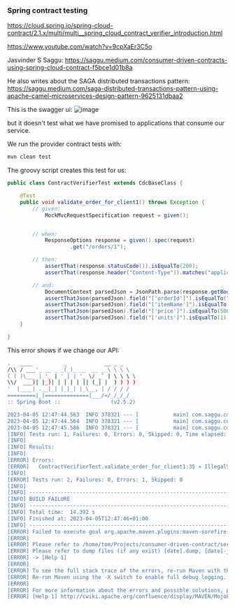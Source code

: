### Spring contract testing
https://cloud.spring.io/spring-cloud-contract/2.1.x/multi/multi__spring_cloud_contract_verifier_introduction.html

https://www.youtube.com/watch?v=9cpXaEr3C5o

Jasvinder S Saggu:
https://saggu.medium.com/consumer-driven-contracts-using-spring-cloud-contract-f5bce1d01b8a

He also writes about the SAGA distributed transactions pattern:
https://saggu.medium.com/saga-distributed-transactions-pattern-using-apache-camel-microservices-design-pattern-9625131dbaa2

This is the swagger ui:
![image](https://user-images.githubusercontent.com/27693622/230075087-004e21ea-1d07-4f86-b1fb-a5e381c0ecab.png)

but it doesn't test what we have promised to applications that consume our service.

We run the provider contract tests with:
```bash
mvn clean test
```

The groovy script creates this test for us:
```java
public class ContractVerifierTest extends CdcBaseClass {

	@Test
	public void validate_order_for_client1() throws Exception {
		// given:
			MockMvcRequestSpecification request = given();


		// when:
			ResponseOptions response = given().spec(request)
					.get("/orders/1");

		// then:
			assertThat(response.statusCode()).isEqualTo(200);
			assertThat(response.header("Content-Type")).matches("application/json.*");

		// and:
			DocumentContext parsedJson = JsonPath.parse(response.getBody().asString());
			assertThatJson(parsedJson).field("['orderId']").isEqualTo("1");
			assertThatJson(parsedJson).field("['itemName']").isEqualTo("Sony TV");
			assertThatJson(parsedJson).field("['price']").isEqualTo(500.0);
			assertThatJson(parsedJson).field("['units']").isEqualTo(1);
	}

}

```

This error shows if we change our API:
```bash
.   ____          _            __ _ _
/\\ / ___'_ __ _ _(_)_ __  __ _ \ \ \ \
( ( )\___ | '_ | '_| | '_ \/ _` | \ \ \ \
\\/  ___)| |_)| | | | | || (_| |  ) ) ) )
'  |____| .__|_| |_|_| |_\__, | / / / /
=========|_|==============|___/=/_/_/_/
:: Spring Boot ::                (v2.5.2)

2023-04-05 12:47:44.563  INFO 378321 --- [           main] com.saggu.cdc.ProviderApplicationTests   : Starting ProviderApplicationTests using Java 17.0.6 on tom-ubuntu with PID 378321 (started by tom in /home/tom/Projects/consumer-driven-contract/service-provider)
2023-04-05 12:47:44.564  INFO 378321 --- [           main] com.saggu.cdc.ProviderApplicationTests   : No active profile set, falling back to default profiles: default
2023-04-05 12:47:45.586  INFO 378321 --- [           main] com.saggu.cdc.ProviderApplicationTests   : Started ProviderApplicationTests in 1.058 seconds (JVM running for 7.296)
[INFO] Tests run: 1, Failures: 0, Errors: 0, Skipped: 0, Time elapsed: 1.027 s - in com.saggu.cdc.ProviderApplicationTests
[INFO]
[INFO] Results:
[INFO]
[ERROR] Errors:
[ERROR]   ContractVerifierTest.validate_order_for_client1:35 » IllegalState Parsed JSON ...
[INFO]
[ERROR] Tests run: 2, Failures: 0, Errors: 1, Skipped: 0
[INFO]
[INFO] ------------------------------------------------------------------------
[INFO] BUILD FAILURE
[INFO] ------------------------------------------------------------------------
[INFO] Total time:  14.392 s
[INFO] Finished at: 2023-04-05T12:47:46+01:00
[INFO] ------------------------------------------------------------------------
[ERROR] Failed to execute goal org.apache.maven.plugins:maven-surefire-plugin:2.22.2:test (default-test) on project service-provider: There are test failures.
[ERROR]
[ERROR] Please refer to /home/tom/Projects/consumer-driven-contract/service-provider/target/surefire-reports for the individual test results.
[ERROR] Please refer to dump files (if any exist) [date].dump, [date]-jvmRun[N].dump and [date].dumpstream.
[ERROR] -> [Help 1]
[ERROR]
[ERROR] To see the full stack trace of the errors, re-run Maven with the -e switch.
[ERROR] Re-run Maven using the -X switch to enable full debug logging.
[ERROR]
[ERROR] For more information about the errors and possible solutions, please read the following articles:
[ERROR] [Help 1] http://cwiki.apache.org/confluence/display/MAVEN/MojoFailureException


```
